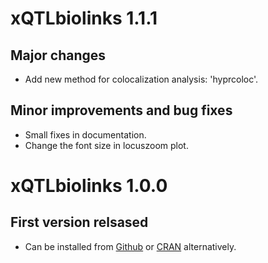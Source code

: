 # xQTLbiolinks 1.1.1

## Major changes

* Add new method for colocalization analysis: 'hyprcoloc'.

## Minor improvements and bug fixes

* Small fixes in documentation.
* Change the font size in locuszoom plot.

# xQTLbiolinks 1.0.0

## First version relsased

* Can be installed from [Github](https://github.com/dingruofan/xQTLbiolinks) or [CRAN](https://CRAN.R-project.org/package=xQTLbiolinks) alternatively.

